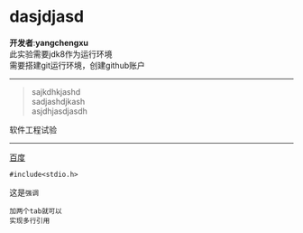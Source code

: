 # dasjdjasd<br>
**开发者**:**yangchengxu**<br>
此实验需要jdk8作为运行环境<br>
需要搭建git运行环境，创建github账户
*****
>  sajkdhkjashd<br>
> sadjashdjkash<br>
> asjdhjasdjasdh<br>

软件工程试验<br>
*****
[百度](http://www.baidu.com)  
```
#include<stdio.h>
```
这是`强调`
    
    加两个tab就可以
    实现多行引用
